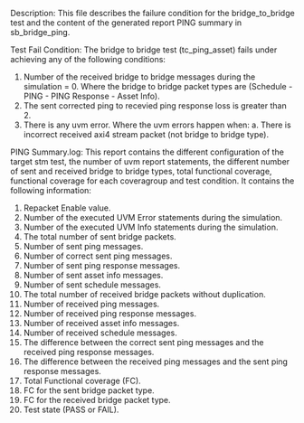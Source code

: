 Description:
 This file describes the failure condition for the bridge_to_bridge test and the content of the generated report PING summary in sb_bridge_ping.

Test Fail Condition:
 The bridge to bridge test (tc_ping_asset) fails under achieving any of the following conditions:
 1. Number of the received bridge to bridge messages during the simulation = 0. Where the bridge to bridge packet types are (Schedule - PING - PING Response - Asset Info).
 2. The sent corrected ping to recevied ping response loss is greater than 2.
 3. There is any uvm error. Where the uvm errors happen when:
      a. There is incorrect received axi4 stream packet (not bridge to bridge type).

PING Summary.log:
 This report contains the different configuration of the target stm test, the number of uvm report statements, the different number of sent and received bridge to bridge types, total functional coverage, functional coverage for each coveragroup and test condition.
 It contains the following information:
 1. Repacket Enable value.
 2. Number of the executed UVM Error statements during the simulation.
 3. Number of the executed UVM Info statements during the simulation.
 4. The total number of sent bridge packets.
 5. Number of sent ping messages.
 6. Number of correct sent ping messages.
 7. Number of sent ping response messages.
 8. Number of sent asset info messages.
 9. Number of sent schedule messages.
 10. The total number of received bridge packets without duplication.
 11. Number of received ping messages.
 12. Number of received ping response messages.
 13. Number of received asset info messages.
 14. Number of received schedule messages.
 15. The difference between the correct sent ping messages and the received ping response messages.
 16. The difference between the received ping messages and the sent ping response messages.
 17. Total Functional coverage (FC).
 18. FC for the sent bridge packet type.
 19. FC for the received bridge packet type.
 20. Test state (PASS or FAIL).

